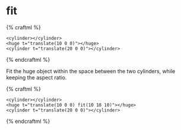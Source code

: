 # fit

{% craftml %}
<craft>
    <craft name="huge">
        <cube size="50 20 20" style="opacity: 0.7;"></cube>
    </craft>

    <cylinder></cylinder>
    <huge t="translate(10 0 0)"></huge>
    <cylinder t="translate(20 0 0)"></cylinder>

</craft>
{% endcraftml %}

Fit the huge object within the space between the two cylinders, while keeping the aspect ratio.

{% craftml %}
<craft>
    <craft name="huge">
        <cube size="50 50 20" style="opacity: 0.7;"></cube>
    </craft>

    <cylinder></cylinder>
    <huge t="translate(10 0 0) fit(10 10 10)"></huge>
    <cylinder t="translate(20 0 0)"></cylinder>

</craft>
{% endcraftml %}
